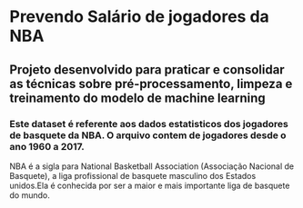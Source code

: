 # Prevendo Salário de jogadores da NBA
## Projeto desenvolvido para praticar e consolidar as técnicas sobre pré-processamento, limpeza e treinamento do modelo de machine learning
### Este dataset é referente aos dados estatisticos dos jogadores de basquete da NBA. O arquivo contem de jogadores desde o ano 1960 a 2017. 
NBA é a sigla para National Basketball Association (Associação Nacional de Basquete), a liga profissional de basquete masculino dos Estados unidos.Ela é conhecida por ser a maior e mais importante liga de basquete do mundo.
